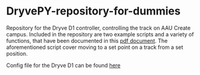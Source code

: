 # DryvePY-repository-for-dummies
Repository for the Dryve D1 controller, controlling the track on AAU Create campus. Included in the repository are two example scripts and a variety of functions, that have been documented in this [pdf document](createDriveRail%20package%20How%20to%20control%20the%20Dryve%20D1%20over%20Python.pdf). The aforementioned script cover moving to a set point on a track from a set position.

Config file for the Dryve D1 can be found [here](Dryve%20D1%20Configuration.txt)
